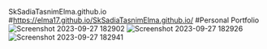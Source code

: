 SkSadiaTasnimElma.github.io
#https://elma17.github.io/SkSadiaTasnimElma.github.io/
#Personal Portfolio
![Screenshot 2023-09-27 182902](https://github.com/Elma17/SkSadiaTasnimElma.github.io/assets/114817868/73f5ed12-902e-4de3-8ff9-ce5631b9239f)
![Screenshot 2023-09-27 182926](https://github.com/Elma17/SkSadiaTasnimElma.github.io/assets/114817868/79239d80-4e15-40a8-9632-975bb37b183d)
![Screenshot 2023-09-27 182941](https://github.com/Elma17/SkSadiaTasnimElma.github.io/assets/114817868/f09a5d1f-c13e-4188-9999-ee60c11fc7dc)
